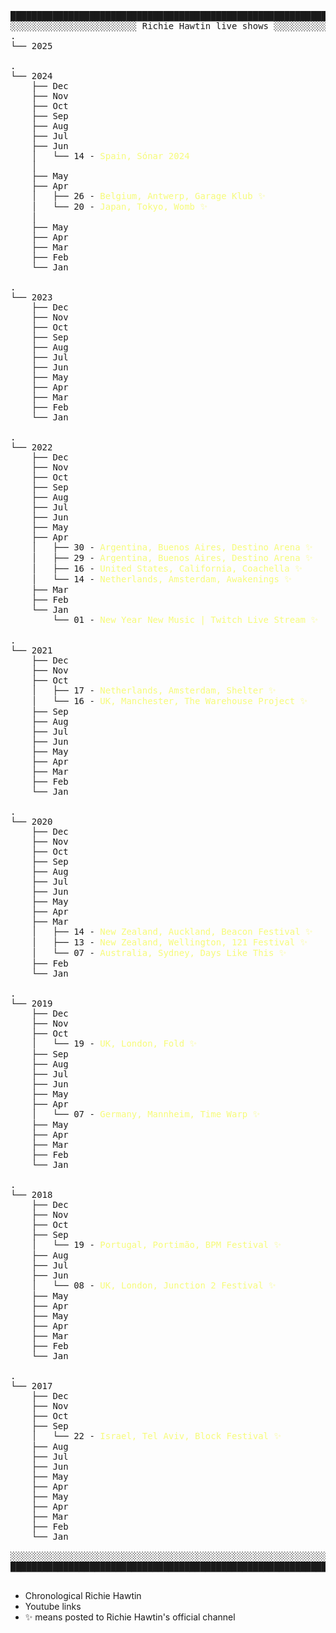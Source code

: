 <pre>
██████████████████████████████████████████████████████████████████████
░░░░░░░░░░░░░░░░░░░░░░░░ Richie Hawtin live shows ░░░░░░░░░░░░░░░░░░░░
.
└── 2025

.
└── 2024
    ├── Dec
    ├── Nov
    ├── Oct
    ├── Sep
    ├── Aug
    ├── Jul
    ├── Jun
    │   └── 14 - <a href="https://www.youtube.com/watch?v=xxWOkZrHprY" style="color:#F6FB7A; text-decoration:none;">Spain, Sónar 2024</a>
    │
    ├── May
    ├── Apr
    │   ├── 26 - <a href="https://www.youtube.com/watch?v=6JMRUyJEDEk" style="color:#F6FB7A; text-decoration:none;">Belgium, Antwerp, Garage Klub ✨</a>
    │   └── 20 - <a href="https://www.youtube.com/watch?v=R2zQ8AMb3wM" style="color:#F6FB7A; text-decoration:none;">Japan, Tokyo, Womb ✨</a>
    │
    ├── May
    ├── Apr
    ├── Mar
    ├── Feb
    └── Jan

.
└── 2023
    ├── Dec
    ├── Nov
    ├── Oct
    ├── Sep
    ├── Aug
    ├── Jul
    ├── Jun
    ├── May
    ├── Apr
    ├── Mar
    ├── Feb
    └── Jan

.
└── 2022
    ├── Dec
    ├── Nov
    ├── Oct
    ├── Sep
    ├── Aug
    ├── Jul
    ├── Jun
    ├── May
    ├── Apr
    │   ├── 30 - <a href="https://www.youtube.com/watch?v=7xT2ZFoiyMc" style="color:#F6FB7A; text-decoration:none;">Argentina, Buenos Aires, Destino Arena ✨</a>  
    │   ├── 29 - <a href="https://www.youtube.com/watch?v=z8NgIGaYRfg" style="color:#F6FB7A; text-decoration:none;">Argentina, Buenos Aires, Destino Arena ✨</a>  
    │   ├── 16 - <a href="https://www.youtube.com/watch?v=T26wi6LW8MM" style="color:#F6FB7A; text-decoration:none;">United States, California, Coachella ✨</a>
    │   └── 14 - <a href="https://www.youtube.com/watch?v=I6W_ADulKOU" style="color:#F6FB7A; text-decoration:none;">Netherlands, Amsterdam, Awakenings ✨</a>
    ├── Mar
    ├── Feb
    └── Jan
        └── 01 - <a href="https://www.youtube.com/watch?v=kCjjNOS2KOE" style="color:#F6FB7A; text-decoration:none;">New Year New Music | Twitch Live Stream ✨</a>

.
└── 2021
    ├── Dec
    ├── Nov
    ├── Oct
    │   ├── 17 - <a href="https://www.youtube.com/watch?v=2T2m1L022uM" style="color:#F6FB7A; text-decoration:none;">Netherlands, Amsterdam, Shelter ✨</a>
    │   └── 16 - <a href="https://www.youtube.com/watch?v=_J-ylCW-5zo" style="color:#F6FB7A; text-decoration:none;">UK, Manchester, The Warehouse Project ✨</a>
    ├── Sep
    ├── Aug
    ├── Jul
    ├── Jun
    ├── May
    ├── Apr
    ├── Mar
    ├── Feb
    └── Jan

.
└── 2020
    ├── Dec
    ├── Nov
    ├── Oct
    ├── Sep
    ├── Aug
    ├── Jul
    ├── Jun
    ├── May
    ├── Apr
    ├── Mar
    │   ├── 14 - <a href="https://www.youtube.com/watch?v=uTDaRTT1hjM" style="color:#F6FB7A; text-decoration:none;">New Zealand, Auckland, Beacon Festival ✨</a>  
    │   ├── 13 - <a href="https://www.youtube.com/watch?v=V9_hp8V5_VQ" style="color:#F6FB7A; text-decoration:none;">New Zealand, Wellington, 121 Festival ✨</a>
    │   └── 07 - <a href="https://www.youtube.com/watch?v=S6wUn7yE8tY" style="color:#F6FB7A; text-decoration:none;">Australia, Sydney, Days Like This ✨</a>
    ├── Feb
    └── Jan

.
└── 2019
    ├── Dec
    ├── Nov
    ├── Oct
    │   └── 19 - <a href="https://www.youtube.com/watch?v=gbTctHmo7i4" style="color:#F6FB7A; text-decoration:none;">UK, London, Fold ✨</a>
    ├── Sep
    ├── Aug
    ├── Jul
    ├── Jun
    ├── May
    ├── Apr
    │   └── 07 - <a href="https://www.youtube.com/watch?v=JKKsLLvMdlY" style="color:#F6FB7A; text-decoration:none;">Germany, Mannheim, Time Warp ✨</a>
    ├── May
    ├── Apr
    ├── Mar
    ├── Feb
    └── Jan

.
└── 2018
    ├── Dec
    ├── Nov
    ├── Oct
    ├── Sep
    │   └── 19 - <a href="https://www.youtube.com/watch?v=OQo-58nM8h4" style="color:#F6FB7A; text-decoration:none;">Portugal, Portimão, BPM Festival ✨</a>
    ├── Aug
    ├── Jul
    ├── Jun
    │   └── 08 - <a href="https://www.youtube.com/watch?v=JlsScIadPVo" style="color:#F6FB7A; text-decoration:none;">UK, London, Junction 2 Festival ✨</a>
    ├── May
    ├── Apr
    ├── May
    ├── Apr
    ├── Mar
    ├── Feb
    └── Jan

.
└── 2017
    ├── Dec
    ├── Nov
    ├── Oct
    ├── Sep
    │   └── 22 - <a href="https://www.youtube.com/watch?v=CgIONTLHSoY" style="color:#F6FB7A; text-decoration:none;">Israel, Tel Aviv, Block Festival ✨</a>
    ├── Aug
    ├── Jul
    ├── Jun
    ├── May
    ├── Apr
    ├── May
    ├── Apr
    ├── Mar
    ├── Feb
    └── Jan

░░░░░░░░░░░░░░░░░░░░░░░░░░░░░░░░░░░░░░░░░░░░░░░░░░░░░░░░░░░░░░░░░░░░░░
██████████████████████████████████████████████████████████████████████

</pre>

- Chronological Richie Hawtin
- Youtube links
- ✨ means posted to Richie Hawtin's official channel
